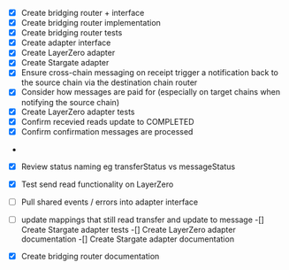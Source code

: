 -[x] Create bridging router + interface
-[x] Create bridging router implementation
-[x] Create bridging router tests
-[x] Create adapter interface
-[x] Create LayerZero adapter
-[x] Create Stargate adapter
-[x] Ensure cross-chain messaging on receipt trigger a notification back to the source chain via the destination chain router
-[x] Consider how messages are paid for (especially on target chains when notifying the source chain)
- [x] Create LayerZero adapter tests
- [x] Confirm recevied reads update to COMPLETED
- [x] Confirm confirmation messages are processed
- 
-[x] Review status naming eg transferStatus vs messageStatus
-[x] Test send read functionality on LayerZero
- [ ] Pull shared events / errors into adapter interface
- [ ] update mappings that still read transfer and update to message
-[] Create Stargate adapter tests
-[] Create LayerZero adapter documentation
-[] Create Stargate adapter documentation
-[x] Create bridging router documentation

